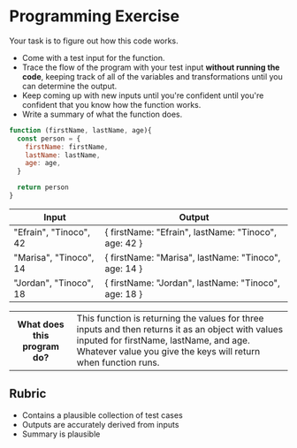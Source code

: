 # Programming Exercise

Your task is to figure out how this code works.

* Come with a test input for the function.
* Trace the flow of the program with your test input **without running the code**, keeping track of all of the variables and transformations until you can determine the output.
* Keep coming up with new inputs until you're confident until you're confident that you know how the function works.
* Write a summary of what the function does.

```js
function (firstName, lastName, age){
  const person = {
    firstName: firstName,
    lastName: lastName,
    age: age,
  }

  return person
}
```

| Input | Output |
| ----- | ------ |
| "Efrain", "Tinoco", 42      | { firstName: "Efrain", lastName: "Tinoco", age: 42 } | 
| "Marisa", "Tinoco", 14      | { firstName: "Marisa", lastName: "Tinoco", age: 14 } | 
| "Jordan", "Tinoco", 18      | { firstName: "Jordan", lastName: "Tinoco", age: 18 } | 

<table>
  <tr>
    <th>What does this program do?</th>
    <td>This function is returning the values for three inputs and then returns it as an object with values inputed for firstName, lastName, and age.
Whatever value you give the keys will return when function runs. </td>
  </tr>
</table>

## Rubric

* Contains a plausible collection of test cases
* Outputs are accurately derived from inputs
* Summary is plausible
